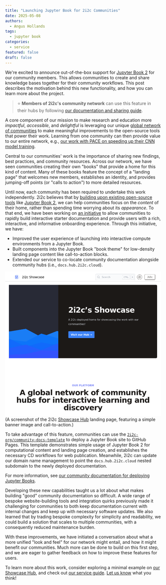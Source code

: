 ```yaml
---
title: "Launching Jupyter Book for 2i2c Communities"
date: 2025-05-08
authors:
  - Angus Hollands
tags:
  - jupyter book
categories:
  - service
featured: false
draft: false
---
```


We're excited to announce out-of-the-box support for [Jupyter Book 2](https://next.jupyterbook.org) for our community members. This allows communities to create and share knowledge bases together for their community workflows. This post describes the motivation behind this new functionality, and how you can learn more about the project.

> ⭐ **Members of 2i2c's community network** can use this feature in their hubs by following [our documentation and sharing guide](https://docs.2i2c.org/sharing/documentation/).

A core component of our mission to make research and education more _impactful_, _accessible_, and _delightful_ is leveraging our unique [global network of communities][network] to make meaningful improvements to the open-source tools that power their work. Learning from one community can then provide value to our entire network, e.g., [our work with PACE on speeding up their CNN model training][pace-gpu].

Central to our communities' work is the importance of sharing new findings, best practices, and community resources. Across our network, we have seen communities creating their own "books" that provide a home for this kind of content. Many of these books feature the concept of a "landing page" that welcomes new members, establishes an identity, and provides jumping-off points (or "calls to action") to more detailed resources.

Until now, each community has been required to undertake this work independently. 2i2c believes that by [building upon existing open-source tools][open-tech] like [Jupyter Book 2][jb-next], we can help communities focus on the _content_ of their home, rather than spending time worrying about its _appearance_. To that end, we have been working on [an initiative][initiative] to allow communities to rapidly build interactive starter documentation and provide users with a rich, interactive, and informative onboarding experience. Through this initiative, we have:

- Improved the user experience of launching into interactive compute environments from a Jupyter Book.
- Built components into the Jupyter Book "book theme" for low-density landing page content like call-to-action blocks.
- Extended our service to co-locate community documentation alongside community hubs (i.e., `docs.hub.2i2c.cloud`).

![Screenshot of the 2i2c Showcase Hub landing page](./landing-page.png)
(A screenshot of the 2i2c [Showcase Hub](https://docs.showcase.2i2c.cloud/) landing page, featuring a simple banner image and call-to-action.)

To take advantage of this feature, communities can use the [`2i2c-org/community-docs-template`][template] to deploy a Jupyter Book site to GitHub Pages. This template demonstrates simple usage of Jupyter Book 2 for computational content and landing page creation, and establishes the necessary CD workflows for web publication. Meanwhile, 2i2c can update our domain name management to point the `docs.hub.2i2c.cloud` nested subdomain to the newly deployed documentation.

For more information, see [our community documentation for deploying Jupyter Books][svc-guide].

Developing these new capabilities taught us a lot about what makes building "good" community documentation so difficult. A wide range of bespoke website-building tools and integration quirks previously made it challenging for communities to both keep documentation current with internal changes and keep up with necessary software updates. We also learned that by trading bespoke complexity for simplicity and readability, we could build a solution that scales to multiple communities, with a consequently reduced maintenance burden.

With these improvements, we have initiated a conversation about what a more unified "look and feel" for our network might entail, and how it might benefit our communities. Much more can be done to build on this first step, and we are eager to gather feedback on how to improve these features for users.

To learn more about this work, consider exploring a minimal example on [our Showcase Hub](https://docs.showcase.2i2c.cloud/), and check out [our service guide][svc-guide]. [Let us know](https://docs.google.com/forms/d/e/1FAIpQLSff-u-sWFuwO1-VTgk2Ir7f1nfUUlLevQk_Vkk_jnmcI1nJnw/viewform) what you think!

[pace-gpu]: ../../2024/pace-hackweek/index.md
[open-tech]: ../community-ownership/index.md
[svc-guide]: https://docs.2i2c.org/community/content/#deploy-documentation-with-jupyter-book
[network]: https://2i2c.org/communities/
[jb-next]: https://next.jupyterbook.org
[initiative]: https://github.com/2i2c-org/infrastructure/issues/5045
[template]: https://github.com/2i2c-org/community-docs-template
